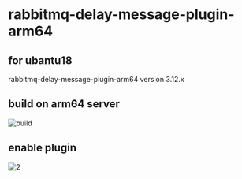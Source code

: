 # rabbitmq-delay-message-plugin-arm64

## for ubantu18 

rabbitmq-delay-message-plugin-arm64
version 3.12.x

## build on arm64 server

![build](https://github.com/BluetronSupLink/rabbitmq-delay-message-plugin-arm64/assets/6244792/14ccf98b-cc02-468d-872c-4ea6fdea9be7)

## enable plugin

![2](https://github.com/BluetronSupLink/rabbitmq-delay-message-plugin-arm64/assets/6244792/4c74309f-70b4-41a7-bd59-d5278ee0e177)







